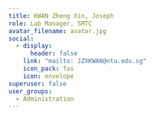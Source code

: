 ```yaml
---
title: KWAN Zheng Xin, Joseph
role: Lab Manager, SMTC
avatar_filename: avatar.jpg
social:
  - display:
      header: false
    link: "mailto: JZXKWAN@ntu.edu.sg"
    icon_pack: fas
    icon: envelope
superuser: false
user_groups:
  - Administration
---
```

